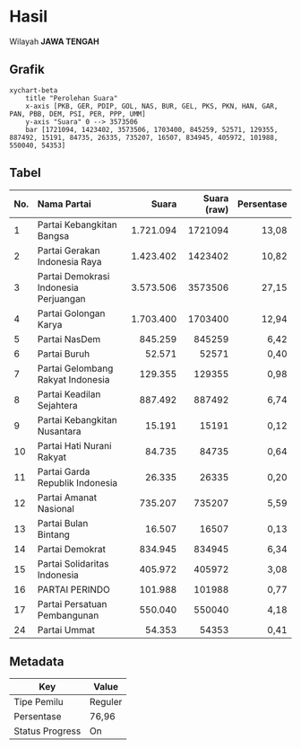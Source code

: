 # Hasil

Wilayah **JAWA TENGAH**

## Grafik

```mermaid
xychart-beta
    title "Perolehan Suara"
    x-axis [PKB, GER, PDIP, GOL, NAS, BUR, GEL, PKS, PKN, HAN, GAR, PAN, PBB, DEM, PSI, PER, PPP, UMM]
    y-axis "Suara" 0 --> 3573506
    bar [1721094, 1423402, 3573506, 1703400, 845259, 52571, 129355, 887492, 15191, 84735, 26335, 735207, 16507, 834945, 405972, 101988, 550040, 54353]
```

## Tabel

| No. | Nama Partai                           | Suara     | Suara (raw) | Persentase |
|:--- |:------------------------------------- | ---------:| -----------:| ----------:|
| 1   | Partai Kebangkitan Bangsa             | 1.721.094 | 1721094     | 13,08      |
| 2   | Partai Gerakan Indonesia Raya         | 1.423.402 | 1423402     | 10,82      |
| 3   | Partai Demokrasi Indonesia Perjuangan | 3.573.506 | 3573506     | 27,15      |
| 4   | Partai Golongan Karya                 | 1.703.400 | 1703400     | 12,94      |
| 5   | Partai NasDem                         | 845.259   | 845259      | 6,42       |
| 6   | Partai Buruh                          | 52.571    | 52571       | 0,40       |
| 7   | Partai Gelombang Rakyat Indonesia     | 129.355   | 129355      | 0,98       |
| 8   | Partai Keadilan Sejahtera             | 887.492   | 887492      | 6,74       |
| 9   | Partai Kebangkitan Nusantara          | 15.191    | 15191       | 0,12       |
| 10  | Partai Hati Nurani Rakyat             | 84.735    | 84735       | 0,64       |
| 11  | Partai Garda Republik Indonesia       | 26.335    | 26335       | 0,20       |
| 12  | Partai Amanat Nasional                | 735.207   | 735207      | 5,59       |
| 13  | Partai Bulan Bintang                  | 16.507    | 16507       | 0,13       |
| 14  | Partai Demokrat                       | 834.945   | 834945      | 6,34       |
| 15  | Partai Solidaritas Indonesia          | 405.972   | 405972      | 3,08       |
| 16  | PARTAI PERINDO                        | 101.988   | 101988      | 0,77       |
| 17  | Partai Persatuan Pembangunan          | 550.040   | 550040      | 4,18       |
| 24  | Partai Ummat                          | 54.353    | 54353       | 0,41       |


## Metadata

| Key             | Value   |
| --------------- | ------- |
| Tipe Pemilu     | Reguler |
| Persentase      | 76,96   |
| Status Progress | On      |



